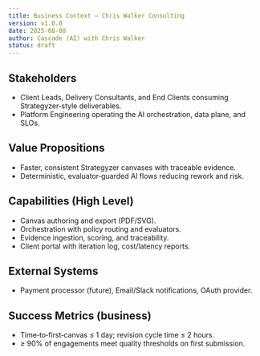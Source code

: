 ```yaml
---
title: Business Context — Chris Walker Consulting
version: v1.0.0
date: 2025-08-08
author: Cascade (AI) with Chris Walker
status: draft
---
```


## Stakeholders

- Client Leads, Delivery Consultants, and End Clients consuming Strategyzer‑style deliverables.
- Platform Engineering operating the AI orchestration, data plane, and SLOs.

## Value Propositions

- Faster, consistent Strategyzer canvases with traceable evidence.
- Deterministic, evaluator‑guarded AI flows reducing rework and risk.

## Capabilities (High Level)

- Canvas authoring and export (PDF/SVG).
- Orchestration with policy routing and evaluators.
- Evidence ingestion, scoring, and traceability.
- Client portal with iteration log, cost/latency reports.

## External Systems

- Payment processor (future), Email/Slack notifications, OAuth provider.

## Success Metrics (business)

- Time‑to‑first‑canvas ≤ 1 day; revision cycle time ≤ 2 hours.
- ≥ 90% of engagements meet quality thresholds on first submission.
